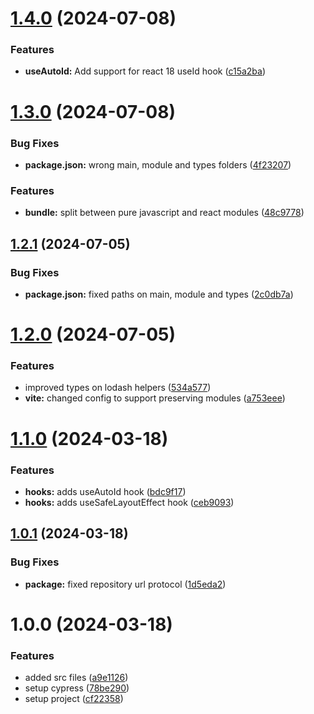 # [1.4.0](https://github.com/feedzai/js-utilities/compare/v1.3.0...v1.4.0) (2024-07-08)


### Features

* **useAutoId:** Add support for react 18 useId hook ([c15a2ba](https://github.com/feedzai/js-utilities/commit/c15a2ba6fa3b863776e7b8ac7c9c959bf05e1082))

# [1.3.0](https://github.com/feedzai/js-utilities/compare/v1.2.1...v1.3.0) (2024-07-08)


### Bug Fixes

* **package.json:** wrong main, module and types folders ([4f23207](https://github.com/feedzai/js-utilities/commit/4f23207b68462cfb6de00c2bb5ccf17d70f17e3b))


### Features

* **bundle:** split between pure javascript and react modules ([48c9778](https://github.com/feedzai/js-utilities/commit/48c9778a429c806ba542ed429d8103e3360ae403))

## [1.2.1](https://github.com/feedzai/js-utilities/compare/v1.2.0...v1.2.1) (2024-07-05)


### Bug Fixes

* **package.json:** fixed paths on main, module and types ([2c0db7a](https://github.com/feedzai/js-utilities/commit/2c0db7a6259aa459ba268a9bec1a88981de754ab))

# [1.2.0](https://github.com/feedzai/js-utilities/compare/v1.1.0...v1.2.0) (2024-07-05)


### Features

* improved types on lodash helpers ([534a577](https://github.com/feedzai/js-utilities/commit/534a577cfd5a33afc14ab3bb603ecd4ceac272a5))
* **vite:** changed config to support preserving modules ([a753eee](https://github.com/feedzai/js-utilities/commit/a753eee4cdc33181bee26db4b6f56709de5f67b3))

# [1.1.0](https://github.com/feedzai/js-utilities/compare/v1.0.1...v1.1.0) (2024-03-18)


### Features

* **hooks:** adds useAutoId hook ([bdc9f17](https://github.com/feedzai/js-utilities/commit/bdc9f171b617043080de613a6e868ac9b0fd9ffc))
* **hooks:** adds useSafeLayoutEffect hook ([ceb9093](https://github.com/feedzai/js-utilities/commit/ceb9093ad677cee83919dae9b30c42b8546a4048))

## [1.0.1](https://github.com/feedzai/js-utilities/compare/v1.0.0...v1.0.1) (2024-03-18)


### Bug Fixes

* **package:** fixed repository url protocol ([1d5eda2](https://github.com/feedzai/js-utilities/commit/1d5eda20b5951d3b9fc57b6830bbaa9a1f596ab3))

# 1.0.0 (2024-03-18)


### Features

* added src files ([a9e1126](https://github.com/feedzai/js-utilities/commit/a9e1126ff2380b7d8e3ffaabe205e91d0906b38d))
* setup cypress ([78be290](https://github.com/feedzai/js-utilities/commit/78be290c5cc690aa301a03b124b1d12ad635fcf5))
* setup project ([cf22358](https://github.com/feedzai/js-utilities/commit/cf22358fd9939de76dd8dfccfae822d51861652e))
